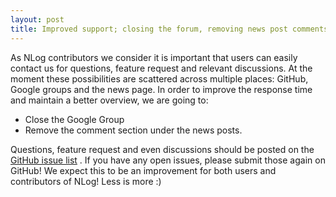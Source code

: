 ```yaml
---
layout: post
title: Improved support; closing the forum, removing news post comments
---
```

As NLog contributors we consider it is important that users can easily contact us for questions, feature request and relevant discussions. At the moment these  possibilities are scattered across multiple places: GitHub, Google groups and the news page. 
In order to improve the response time and maintain a better overview, we are going to:

-	Close the Google Group
-	Remove the comment section under the news posts. 

Questions, feature request and even discussions should be posted on the [GitHub issue list](https://github.com/NLog/NLog/issues) . If you have any open issues, please submit those again on GitHub!
We expect this to be an improvement for both users and contributors of NLog! Less is more :)
